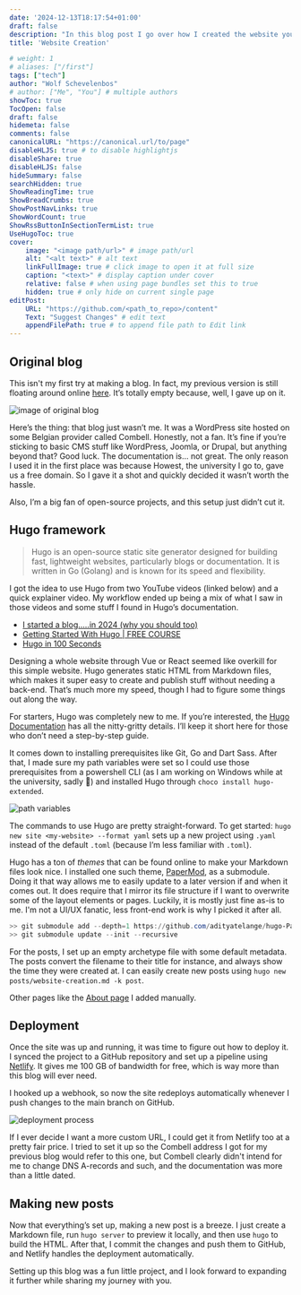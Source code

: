 ```yaml
---
date: '2024-12-13T18:17:54+01:00'
draft: false
description: "In this blog post I go over how I created the website you're now reading from."
title: 'Website Creation'

# weight: 1
# aliases: ["/first"]
tags: ["tech"]
author: "Wolf Schevelenbos"
# author: ["Me", "You"] # multiple authors
showToc: true
TocOpen: false
draft: false
hidemeta: false
comments: false
canonicalURL: "https://canonical.url/to/page"
disableHLJS: true # to disable highlightjs
disableShare: true
disableHLJS: false
hideSummary: false
searchHidden: true
ShowReadingTime: true
ShowBreadCrumbs: true
ShowPostNavLinks: true
ShowWordCount: true
ShowRssButtonInSectionTermList: true
UseHugoToc: true
cover:
    image: "<image path/url>" # image path/url
    alt: "<alt text>" # alt text
    linkFullImage: true # click image to open it at full size
    caption: "<text>" # display caption under cover
    relative: false # when using page bundles set this to true
    hidden: true # only hide on current single page
editPost:
    URL: "https://github.com/<path_to_repo>/content"
    Text: "Suggest Changes" # edit text
    appendFilePath: true # to append file path to Edit link
---
```


## Original blog

This isn't my first try at making a blog. In fact, my previous version is still floating around online [here](https://wolfschevelenbos.be/). It’s totally empty because, well, I gave up on it.

![image of original blog](/images/original-website.png#center)

Here’s the thing: that blog just wasn’t me. It was a WordPress site hosted on some Belgian provider called Combell. Honestly, not a fan. It’s fine if you’re sticking to basic CMS stuff like WordPress, Joomla, or Drupal, but anything beyond that? Good luck. The documentation is... not great. The only reason I used it in the first place was because Howest, the university I go to, gave us a free domain. So I gave it a shot and quickly decided it wasn’t worth the hassle.

Also, I’m a big fan of open-source projects, and this setup just didn’t cut it.

## Hugo framework

> Hugo is an open-source static site generator designed for building fast, lightweight websites, particularly blogs or documentation. It is written in Go (Golang) and is known for its speed and flexibility.

I got the idea to use Hugo from two YouTube videos (linked below) and a quick explainer video. My workflow ended up being a mix of what I saw in those videos and some stuff I found in Hugo’s documentation.

- [I started a blog.....in 2024 (why you should too)](https://www.youtube.com/watch?v=dnE7c0ELEH8&t=1681s)
- [Getting Started With Hugo | FREE COURSE](https://www.youtube.com/watch?v=hjD9jTi_DQ4&t=2475s)
- [Hugo in 100 Seconds](https://www.youtube.com/watch?v=0RKpf3rK57I)

Designing a whole website through Vue or React seemed like overkill for this simple website. Hugo generates static HTML from Markdown files, which makes it super easy to create and publish stuff without needing a back-end. That’s much more my speed, though I had to figure some things out along the way.

For starters, Hugo was completely new to me. If you’re interested, the [Hugo Documentation](https://gohugo.io/documentation/) has all the nitty-gritty details. I’ll keep it short here for those who don’t need a step-by-step guide.

It comes down to installing prerequisites like Git, Go and Dart Sass. After that, I made sure my path variables were set so I could use those prerequisites from a powershell CLI (as I am working on Windows while at the university, sadly 🥲) and installed Hugo through `choco install hugo-extended`.

![path variables](/images/path-variables.png#center)

The commands to use Hugo are pretty straight-forward. To get started: `hugo new site <my-website> --format yaml` sets up a new project using `.yaml` instead of the default `.toml` (because I’m less familiar with `.toml`).

Hugo has a ton of _themes_ that can be found online to make your Markdown files look nice. I installed one such theme, [PaperMod](https://themes.gohugo.io/themes/hugo-papermod/), as a submodule. Doing it that way allows me to easily update to a later version if and when it comes out. It does require that I mirror its file structure if I want to overwrite some of the layout elements or pages. Luckily, it is mostly just fine as-is to me. I'm not a UI/UX fanatic, less front-end work is why I picked it after all.

```powershell
>> git submodule add --depth=1 https://github.com/adityatelange/hugo-PaperMod.git themes/PaperMod
>> git submodule update --init --recursive
```

For the posts, I set up an empty archetype file with some default metadata. The posts convert the filename to their title for instance, and always show the time they were created at. I can easily create new posts using `hugo new posts/website-creation.md -k post`.

Other pages like the [About page](/about/) I added manually.

## Deployment

Once the site was up and running, it was time to figure out how to deploy it. I synced the project to a GitHub repository and set up a pipeline using [Netlify](https://app.netlify.com/). It gives me 100 GB of bandwidth for free, which is way more than this blog will ever need.

I hooked up a webhook, so now the site redeploys automatically whenever I push changes to the main branch on GitHub.

![deployment process](/images/deployment-process.png)

If I ever decide I want a more custom URL, I could get it from Netlify too at a pretty fair price. I tried to set it up so the Combell address I got for my previous blog would refer to this one, but Combell clearly didn't intend for me to change DNS A-records and such, and the documentation was more than a little dated.

## Making new posts

Now that everything’s set up, making a new post is a breeze. I just create a Markdown file, run `hugo server` to preview it locally, and then use `hugo` to build the HTML. After that, I commit the changes and push them to GitHub, and Netlify handles the deployment automatically.

Setting up this blog was a fun little project, and I look forward to expanding it further while sharing my journey with you.
